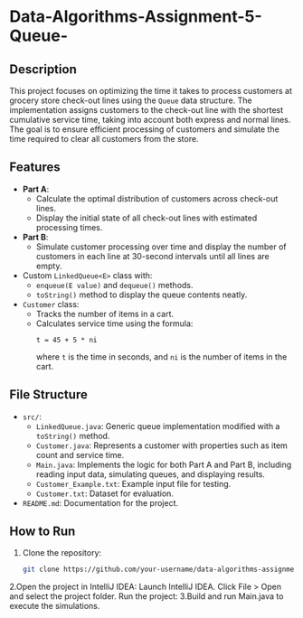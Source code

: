 # Data-Algorithms-Assignment-5-Queue-
## Description
This project focuses on optimizing the time it takes to process customers at grocery store check-out lines using the `Queue` data structure. The implementation assigns customers to the check-out line with the shortest cumulative service time, taking into account both express and normal lines. The goal is to ensure efficient processing of customers and simulate the time required to clear all customers from the store.

## Features
- **Part A**:
  - Calculate the optimal distribution of customers across check-out lines.
  - Display the initial state of all check-out lines with estimated processing times.
- **Part B**:
  - Simulate customer processing over time and display the number of customers in each line at 30-second intervals until all lines are empty.
- Custom `LinkedQueue<E>` class with:
  - `enqueue(E value)` and `dequeue()` methods.
  - `toString()` method to display the queue contents neatly.
- `Customer` class:
  - Tracks the number of items in a cart.
  - Calculates service time using the formula:  
    ```
    t = 45 + 5 * ni
    ```
    where `t` is the time in seconds, and `ni` is the number of items in the cart.

## File Structure
- `src/`:
  - `LinkedQueue.java`: Generic queue implementation modified with a `toString()` method.
  - `Customer.java`: Represents a customer with properties such as item count and service time.
  - `Main.java`: Implements the logic for both Part A and Part B, including reading input data, simulating queues, and displaying results.
  - `Customer_Example.txt`: Example input file for testing.
  - `Customer.txt`: Dataset for evaluation.
- `README.md`: Documentation for the project.

## How to Run
1. Clone the repository:
   ```bash
   git clone https://github.com/your-username/data-algorithms-assignment5.git
2.Open the project in IntelliJ IDEA:
Launch IntelliJ IDEA.
Click File > Open and select the project folder.
Run the project:
3.Build and run Main.java to execute the simulations.   
